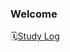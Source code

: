 ### Welcome

🗓️[Study Log](https://www.notion.so/devstudylog/d765cd0063ba4adb8ea1dd9064d53320?v=9fd8c5621bfb4020a42c5656acdf5127&pvs=4)

<!--
**wooni97/wooni97** is a ✨ _special_ ✨ repository because its `README.md` (this file) appears on your GitHub profile.

Here are some ideas to get you started:

- 🔭 I’m currently working on ...
- 🌱 I’m currently learning ...
- 👯 I’m looking to collaborate on ...
- 🤔 I’m looking for help with ...
- 💬 Ask me about ...
- 📫 How to reach me: ...
- 😄 Pronouns: ...
- ⚡ Fun fact: ...
-->
